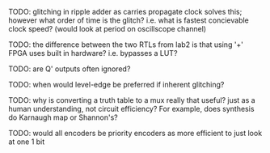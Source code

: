 <!-- SPDX-License-Identifier: zlib-acknowledgement -->
TODO: glitching in ripple adder as carries propagate
clock solves this; however what order of time is the glitch?
i.e. what is fastest concievable clock speed?
   (would look at period on oscillscope channel)

TODO: the difference between the two RTLs from lab2 is that using '+' FPGA uses built in hardware?
i.e. bypasses a LUT?

TODO: are Q' outputs often ignored?

TODO: when would level-edge be preferred if inherent glitching?

TODO: why is converting a truth table to a mux really that useful? 
      just as a human understanding, not circuit efficiency?
      For example, does synthesis do Karnaugh map or Shannon's?

TODO: would all encoders be priority encoders as more efficient to just look at one 1 bit
